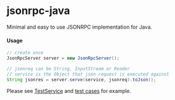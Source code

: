 jsonrpc-java
============

Minimal and easy to use JSONRPC implementation for Java.

#### Usage

```java
// create once
JsonRpcServer server = new JsonRpcServer();

// jsonreq can be String, InputStream or Reader
// service is the Object that json request is executed against
String jsonres = server.serve(service, jsonreq).toJson();

```

Please see [TestService](src/test/java/me/shakiba/jsonrpc/server/TestService.java) and [test cases](src/test/java/me/shakiba/jsonrpc/server/cases.yaml) for example.    
